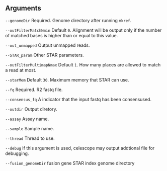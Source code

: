 

## Arguments
`--genomeDir` Required. Genome directory after running `mkref`.

`--outFilterMatchNmin` Default `0`. Alignment will be output only if the number of matched bases 
is higher than or equal to this value.

`--out_unmapped` Output unmapped reads.

`--STAR_param` Other STAR parameters.

`--outFilterMultimapNmax` Default `1`. How many places are allowed to match a read at most.

`--starMem` Default `30`. Maximum memory that STAR can use.

`--fq` Required. R2 fastq file.

`--consensus_fq` A indicator that the input fastq has been consensused.

`--outdir` Output diretory.

`--assay` Assay name.

`--sample` Sample name.

`--thread` Thread to use.

`--debug` If this argument is used, celescope may output addtional file for debugging.

`--fusion_genomeDir` fusion gene STAR index genome directory

